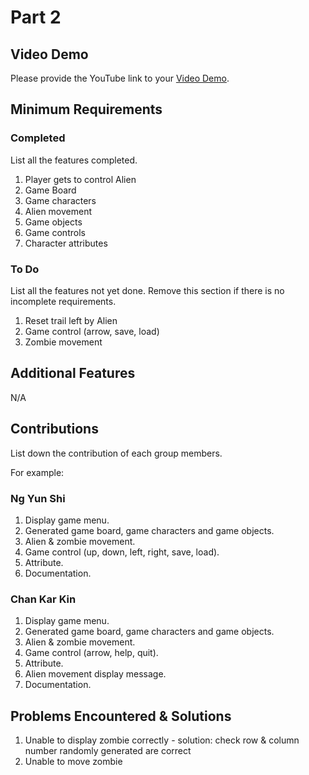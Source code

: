 # Part 2

## Video Demo

Please provide the YouTube link to your [Video Demo](https://www.youtube.com/watch?v=lvpDf1j3JOY).

## Minimum Requirements

### Completed

List all the features completed.

1. Player gets to control Alien
2. Game Board
3. Game characters 
4. Alien movement
5. Game objects
6. Game controls
7. Character attributes

### To Do

List all the features not yet done. Remove this section if there is no incomplete requirements.

1. Reset trail left by Alien
2. Game control (arrow, save, load)
3. Zombie movement

## Additional Features

N/A

## Contributions

List down the contribution of each group members.

For example:

### Ng Yun Shi

1. Display game menu.
2. Generated game board, game characters and game objects.
3. Alien & zombie movement.
4. Game control (up, down, left, right, save, load).
5. Attribute.
6. Documentation.

### Chan Kar Kin

1. Display game menu.
2. Generated game board, game characters and game objects.
3. Alien & zombie movement.
4. Game control (arrow, help, quit).
5. Attribute.
6. Alien movement display message.
7. Documentation.

## Problems Encountered & Solutions
1. Unable to display zombie correctly - solution: check row & column number randomly generated are correct
2. Unable to move zombie
